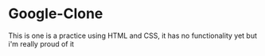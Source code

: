 # Google-Clone
This is one is a practice using HTML and CSS, it has no functionality yet but i'm really proud of it

